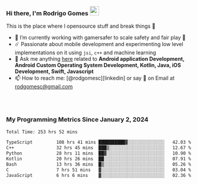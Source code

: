 
### Hi there, I'm Rodrigo Gomes <img src="https://media.giphy.com/media/hvRJCLFzcasrR4ia7z/giphy.gif" width="25px">
This is the place where I opensource stuff and break things 🤣
- 🔭 I’m currently working with gamersafer to scale safety and fair play 💜
- ☄️ Passionate about mobile development and experimenting low level implementations on it using `jsi`, `c++` and machine learning
- 💬 Ask me anything [here](https://github.com/rodgomesc/rodgomesc/issues) related to <b>Android application Development, Android Custom Operating System Development, Kotlin, Java, iOS Development, Swift, Javascript</b>
- 📫 How to reach me: [@rodgomesc][linkedin] or say 👋 on Email at [rodgomesc@gmail.com](mailto:rodgomesc@gmail.com)


<br/>

<!-- 
<picture>
  <img src="/github-metrics.svg" alt="Metrics">
</picture>
-->

</br>

### My Programming Metrics Since January 2, 2024 


<!--START_SECTION:waka-->

```txt
Total Time: 253 hrs 52 mins

TypeScript         108 hrs 41 mins ██████████▓░░░░░░░░░░░░░░   42.03 %
C++                32 hrs 45 mins  ███▒░░░░░░░░░░░░░░░░░░░░░   12.67 %
Python             28 hrs 11 mins  ██▓░░░░░░░░░░░░░░░░░░░░░░   10.90 %
Kotlin             20 hrs 26 mins  ██░░░░░░░░░░░░░░░░░░░░░░░   07.91 %
Bash               13 hrs 36 mins  █▒░░░░░░░░░░░░░░░░░░░░░░░   05.26 %
C                  7 hrs 51 mins   ▓░░░░░░░░░░░░░░░░░░░░░░░░   03.04 %
JavaScript         6 hrs 6 mins    ▓░░░░░░░░░░░░░░░░░░░░░░░░   02.36 %
```

<!--END_SECTION:waka-->
